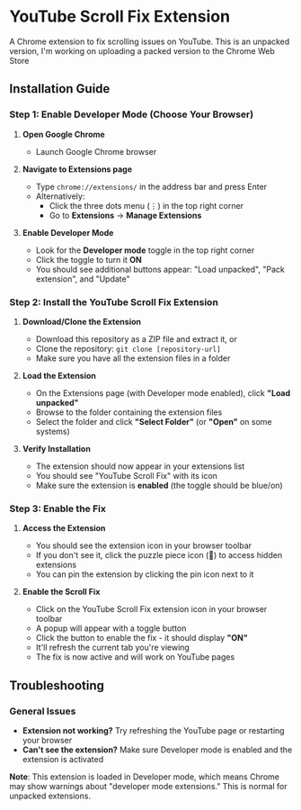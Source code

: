 # YouTube Scroll Fix Extension

A Chrome extension to fix scrolling issues on YouTube. This is an unpacked version, I'm working on uploading a packed version to the Chrome Web Store

## Installation Guide

### Step 1: Enable Developer Mode (Choose Your Browser)

1. **Open Google Chrome**
   - Launch Google Chrome browser

2. **Navigate to Extensions page**
   - Type `chrome://extensions/` in the address bar and press Enter
   - Alternatively:
     - Click the three dots menu (⋮) in the top right corner
     - Go to **Extensions** → **Manage Extensions**

3. **Enable Developer Mode**
   - Look for the **Developer mode** toggle in the top right corner
   - Click the toggle to turn it **ON**
   - You should see additional buttons appear: "Load unpacked", "Pack extension", and "Update"

### Step 2: Install the YouTube Scroll Fix Extension

1. **Download/Clone the Extension**
   - Download this repository as a ZIP file and extract it, or
   - Clone the repository: `git clone [repository-url]`
   - Make sure you have all the extension files in a folder

2. **Load the Extension**
   - On the Extensions page (with Developer mode enabled), click **"Load unpacked"**
   - Browse to the folder containing the extension files
   - Select the folder and click **"Select Folder"** (or **"Open"** on some systems)

3. **Verify Installation**
   - The extension should now appear in your extensions list
   - You should see "YouTube Scroll Fix" with its icon
   - Make sure the extension is **enabled** (the toggle should be blue/on)

### Step 3: Enable the Fix

1. **Access the Extension**
   - You should see the extension icon in your browser toolbar
   - If you don't see it, click the puzzle piece icon (🧩) to access hidden extensions
   - You can pin the extension by clicking the pin icon next to it

2. **Enable the Scroll Fix**
   - Click on the YouTube Scroll Fix extension icon in your browser toolbar
   - A popup will appear with a toggle button
   - Click the button to enable the fix - it should display **"ON"**
   - It'll refresh the current tab you're viewing
   - The fix is now active and will work on YouTube pages

## Troubleshooting

### General Issues
- **Extension not working?** Try refreshing the YouTube page or restarting your browser
- **Can't see the extension?** Make sure Developer mode is enabled and the extension is activated

**Note**: This extension is loaded in Developer mode, which means Chrome may show warnings about "developer mode extensions." This is normal for unpacked extensions.
